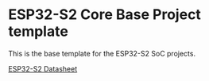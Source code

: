 # ESP32-S2 Core Base Project template

This is the base template for the ESP32-S2 SoC projects.

[ESP32-S2 Datasheet](https://www.espressif.com/sites/default/files/documentation/esp32-s2_datasheet_en.pdf)
